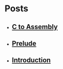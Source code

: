 # Posts


- ## **[C to Assembly](posts/c2asm.md)**
- ## **[Prelude](posts/prelude.md)**
- ## **[Introduction](posts/introduction.md)**
